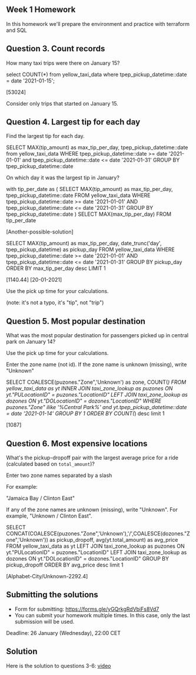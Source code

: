## Week 1 Homework

In this homework we'll prepare the environment 
and practice with terraform and SQL


## Question 3. Count records 

How many taxi trips were there on January 15?

select COUNT(*)
from yellow_taxi_data
where tpep_pickup_datetime::date = date '2021-01-15';

[53024]

Consider only trips that started on January 15.


## Question 4. Largest tip for each day

Find the largest tip for each day. 

SELECT MAX(tip_amount) as max_tip_per_day, tpep_pickup_datetime::date
from yellow_taxi_data 
WHERE tpep_pickup_datetime::date >= date '2021-01-01' and tpep_pickup_datetime::date <= date '2021-01-31' 
GROUP BY tpep_pickup_datetime::date

On which day it was the largest tip in January?

with tip_per_date as (
	SELECT MAX(tip_amount) as max_tip_per_day, tpep_pickup_datetime::date
	FROM yellow_taxi_data 
	WHERE tpep_pickup_datetime::date >= date '2021-01-01' AND tpep_pickup_datetime::date <= date '2021-01-31' 
	GROUP BY tpep_pickup_datetime::date
	)
SELECT MAX(max_tip_per_day) FROM tip_per_date

[Another-possible-solution]

SELECT MAX(tip_amount) as max_tip_per_day, date_trunc('day', tpep_pickup_datetime) as pickup_day
FROM yellow_taxi_data 
WHERE tpep_pickup_datetime::date >= date '2021-01-01' AND tpep_pickup_datetime::date <= date '2021-01-31' 
GROUP BY pickup_day
ORDER BY max_tip_per_day desc
LIMIT 1

[1140.44]
[20-01-2021]

Use the pick up time for your calculations.

(note: it's not a typo, it's "tip", not "trip")


## Question 5. Most popular destination

What was the most popular destination for passengers picked up 
in central park on January 14?

Use the pick up time for your calculations.

Enter the zone name (not id). If the zone name is unknown (missing), write "Unknown"

SELECT 
	COALESCE(puzones."Zone",'Unknown') as zone,
	COUNT(*)
FROM yellow_taxi_data as yt 
	INNER JOIN taxi_zone_lookup as puzones
	ON yt."PULocationID" = puzones."LocationID" 
	LEFT JOIN taxi_zone_lookup as dozones
	ON yt."DOLocationID" = dozones."LocationID"
	WHERE puzones."Zone" ilike '%Central Park%'
	and yt.tpep_pickup_datetime::date = date '2021-01-14'
GROUP BY 1
ORDER BY COUNT(*) desc
limit 1

[1087]


## Question 6. Most expensive locations

What's the pickup-dropoff pair with the largest 
average price for a ride (calculated based on `total_amount`)?

Enter two zone names separated by a slash

For example:

"Jamaica Bay / Clinton East"

If any of the zone names are unknown (missing), write "Unknown". For example, "Unknown / Clinton East". 

SELECT 
	CONCAT(COALESCE(puzones."Zone",'Unknown'),'/',COALESCE(dozones."Zone",'Unknown')) as pickup_dropoff,
	avg(yt.total_amount) as avg_price
FROM yellow_taxi_data as yt 
	LEFT JOIN taxi_zone_lookup as puzones
	ON yt."PULocationID" = puzones."LocationID" 
	LEFT JOIN taxi_zone_lookup as dozones
	ON yt."DOLocationID" = dozones."LocationID"
GROUP BY pickup_dropoff
ORDER BY avg_price desc
limit 1

[Alphabet-City/Unknown-2292.4]

## Submitting the solutions

* Form for submitting: https://forms.gle/yGQrkgRdVbiFs8Vd7
* You can submit your homework multiple times. In this case, only the last submission will be used. 

Deadline: 26 January (Wednesday), 22:00 CET


## Solution

Here is the solution to questions 3-6: [video](https://www.youtube.com/watch?v=HxHqH2ARfxM&list=PL3MmuxUbc_hJed7dXYoJw8DoCuVHhGEQb)

